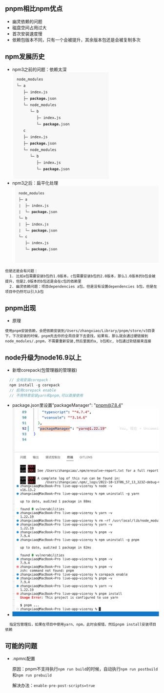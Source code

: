 ## pnpm相比npm优点
-  幽灵依赖的问题
-  磁盘空间占用过大
-  首次安装速度慢
-  依赖包版本不同，只有一个会被提升，其余版本包还是会被复制多次
  
## npm发展历史
- npm3之前的问题：依赖太深
![alt npm3之前依赖路径](./images/01.png)
- npm3之后：扁平化处理
![alt npm3之后依赖路径](./images/02.png)

```
但是还是会有问题：
  1. 比如a包需要安装b包的1.0版本，c包需要安装b包的2.0版本，那么1.0版本的b包会被提升，但是2.0版本的b包还是会在c包的依赖里
  2. 幽灵依赖问题：项目dependencies a包，但是没有设置dependencies b包，但是在项目中仍然可以引入b包
```

## pnpm出现
- 原理
```
使用pnpm安装依赖，会把依赖安装到/Users/zhangxiao/Library/pnpm/store/v3目录下，下次安装的时候，pnpm先去你的全局目录下去查找，如果有，那么就会通过硬链接到 node_modules/.pnpm，不需要重新安装,然后里面的a, b包和c, b包通过软链接来连接
```

## node升级为node16.9以上
- 新增corepack(包管理器的管理器)
```js
  // 全局安装corepack：
  npm install -g corepack
  // 启用corepack enable
  // 不用特意安装yarn和pnpm,可以直接使用
```

- package.json里设置"packageManager": "pnpm@7.8.4"
- ![alt npm3之后依赖路径](./images/03.png)
```
  指定包管理后，如果在项目中使用yarn、npm，此时会报错，然后pnpm install安装项目依赖
```

## 可能的问题
- .npmrc配置

  原因：pnpm不支持执行`npm run build`的时候，自动执行`npm run postbuild`和`npm run prebuild`

  解决办法：`enable-pre-post-scripts=true `

